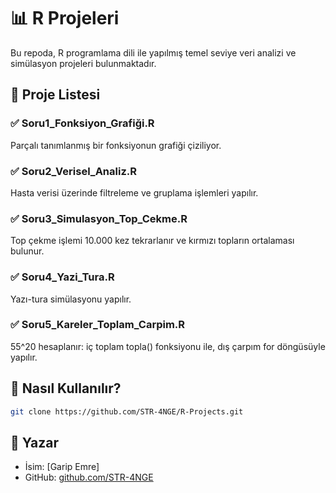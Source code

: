 # 📊 R Projeleri

Bu repoda, R programlama dili ile yapılmış temel seviye veri analizi ve simülasyon projeleri bulunmaktadır.

## 🧠 Proje Listesi

### ✅ Soru1_Fonksiyon_Grafiği.R
Parçalı tanımlanmış bir fonksiyonun grafiği çiziliyor.

### ✅ Soru2_Verisel_Analiz.R
Hasta verisi üzerinde filtreleme ve gruplama işlemleri yapılır.

### ✅ Soru3_Simulasyon_Top_Cekme.R
Top çekme işlemi 10.000 kez tekrarlanır ve kırmızı topların ortalaması bulunur.

### ✅ Soru4_Yazi_Tura.R
Yazı-tura simülasyonu yapılır.

### ✅ Soru5_Kareler_Toplam_Carpim.R
55^20 hesaplanır: iç toplam topla() fonksiyonu ile, dış çarpım for döngüsüyle yapılır.

## 🚀 Nasıl Kullanılır?
```bash
git clone https://github.com/STR-4NGE/R-Projects.git
```

## 👤 Yazar
- İsim: [Garip Emre]
- GitHub: [github.com/STR-4NGE](https://github.com/STR-4NGE)
